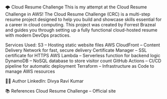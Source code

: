 🌩️ Cloud Resume Challenge
This is my attempt at the Cloud Resume Challenge in AWS!
The Cloud Resume Challenge (CRC) is a multi-step resume project designed to help you build and showcase skills essential for a career in cloud computing. This project was created by Forrest Brazeal and guides you through setting up a fully functional cloud-hosted resume with modern DevOps practices.

Services Used:
S3 – Hosting static website files
AWS CloudFront – Content Delivery Network for fast, secure delivery
Certificate Manager – SSL certificate for HTTPS
AWS Lambda – Serverless function for backend logic
DynamoDB – NoSQL database to store visitor count
GitHub Actions – CI/CD pipeline for automatic deployment
Terraform – Infrastructure as Code to manage AWS resources

🧑‍💻 Author
LinkedIn: Divya Ravi Kumar

📚 References
Cloud Resume Challenge – Official site
